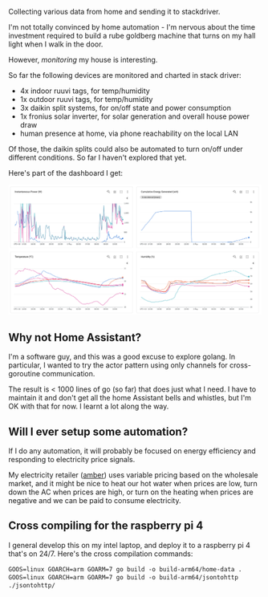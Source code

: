 Collecting various data from home and sending it to stackdriver.

I'm not totally convinced by home automation - I'm nervous about the time
investment required to build a rube goldberg machine that turns on my hall
light when I walk in the door.

However, *monitoring* my house is interesting.

So far the following devices are monitored and charted in stack driver:

* 4x indoor ruuvi tags, for temp/humidity 
* 1x outdoor ruuvi tags, for temp/humidity 
* 3x daikin split systems, for on/off state and power consumption
* 1x fronius solar inverter, for solar generation and overall house power draw 
* human presence at home, via phone reachability on the local LAN

Of those, the daikin splits could also be automated to turn on/off under
different conditions. So far I haven't explored that yet.

Here's part of the dashboard I get:

![stackdriver dashboard](/images/dashboard.png)

## Why not Home Assistant?

I'm a software guy, and this was a good excuse to explore golang. In particular,
I wanted to try the actor pattern using only channels for cross-goroutine
communication.

The result is < 1000 lines of go (so far) that does just what I need. I have to
maintain it and don't get all the home Assistant bells and whistles, but I'm OK
with that for now. I learnt a lot along the way.

## Will I ever setup some automation?

If I do any automation, it will probably be focused on energy efficiency and
responding to electricity price signals.

My electricity retailer ([amber](https://www.amberelectric.com.au/)) uses
variable pricing based on the wholesale market, and it might be nice to heat
our hot water when prices are low, turn down the AC when prices are high, or
turn on the heating when prices are negative and we can be paid to consume
electricity.

## Cross compiling for the raspberry pi 4

I general develop this on my intel laptop, and deploy it to a raspberry pi 4 that's on 24/7. Here's 
the cross compilation commands:

    GOOS=linux GOARCH=arm GOARM=7 go build -o build-arm64/home-data .
    GOOS=linux GOARCH=arm GOARM=7 go build -o build-arm64/jsontohttp ./jsontohttp/

